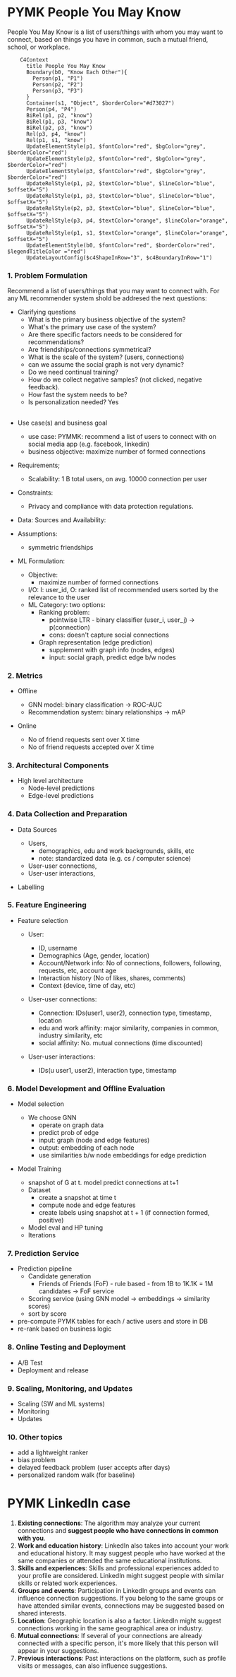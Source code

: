 # PYMK People You May Know

People You May Know is a list of users/things with whom you may want to connect, based on things you have in common, such a mutual friend, school, or workplace.


```mermaid
    C4Context
      title People You May Know
      Boundary(b0, "Know Each Other"){
        Person(p1, "P1")
        Person(p2, "P2")
        Person(p3, "P3")
      }
      Container(s1, "Object", $borderColor="#d73027")      
      Person(p4, "P4")
      BiRel(p1, p2, "know")
      BiRel(p1, p3, "know")
      BiRel(p2, p3, "know")
      Rel(p3, p4, "know")
      Rel(p1, s1, "know")
      UpdateElementStyle(p1, $fontColor="red", $bgColor="grey", $borderColor="red")
      UpdateElementStyle(p2, $fontColor="red", $bgColor="grey", $borderColor="red")
      UpdateElementStyle(p3, $fontColor="red", $bgColor="grey", $borderColor="red")
      UpdateRelStyle(p1, p2, $textColor="blue", $lineColor="blue", $offsetX="5")
      UpdateRelStyle(p1, p3, $textColor="blue", $lineColor="blue", $offsetX="5")
      UpdateRelStyle(p2, p3, $textColor="blue", $lineColor="blue", $offsetX="5")
      UpdateRelStyle(p3, p4, $textColor="orange", $lineColor="orange", $offsetX="5")
      UpdateRelStyle(p1, s1, $textColor="orange", $lineColor="orange", $offsetX="5")
      UpdateElementStyle(b0, $fontColor="red", $borderColor="red", $legendTitleColor ="red")
      UpdateLayoutConfig($c4ShapeInRow="3", $c4BoundaryInRow="1")
```



### 1. Problem Formulation
Recommend a list of users/things that you may want to connect with. For any ML recommender system shold be addresed the next questions:
* Clarifying questions
  * What is the primary business objective of the system? 
  * What's the primary use case of the system?
  * Are there specific factors needs to be considered for recommendations?
  * Are friendships/connections symmetrical?
  * What is the scale of the system? (users, connections)
  * can we assume the social graph is not very dynamic?
  * Do we need continual training? 
  * How do we collect negative samples? (not clicked, negative feedback). 
  * How fast the system needs to be? 
  * Is personalization needed? Yes 
  
## 
* Use case(s) and business goal
  * use case: PYMMK: recommend a list of users to connect with on social media app (e.g. facebook, linkedin)
  * business objective: maximize number of formed connections 

* Requirements;
    * Scalability: 1 B total users, on avg. 10000 connection per user     
  
* Constraints:
    * Privacy and compliance with data protection regulations.
    
* Data: Sources and Availability:

* Assumptions:
    * symmetric friendships
  
* ML Formulation:
    * Objective: 
      * maximize number of formed connections 
    * I/O: I: user_id, O: ranked list of recommended users sorted by the relevance to the user 
    * ML Category: two options: 
      * Ranking problem: 
        * pointwise LTR - binary classifier (user_i, user_j) -> p(connection)
        * cons: doesn't capture social connections 
      * Graph representation (edge prediction)
        * supplement with graph info (nodes, edges)
        * input: social graph, predict edge b/w nodes 

### 2. Metrics  
* Offline 
  * GNN model: binary classification -> ROC-AUC 
  * Recommendation system: binary relationships -> mAP 
  
* Online 
  * No of friend requests sent over X time 
  * No of friend requests accepted over X time 
  
### 3. Architectural Components  
* High level architecture 
  * Node-level predictions 
  * Edge-level predictions 
  
### 4. Data Collection and Preparation
* Data Sources
  * Users, 
    * demographics, edu and work backgrounds, skills, etc
    * note: standardized data (e.g. cs / computer science)
  * User-user connections,  
  * User-user interactions, 

* Labelling

### 5. Feature Engineering

* Feature selection
    
  * User: 
    * ID, username
    * Demographics (Age, gender, location)
    * Account/Network info: No of connections, followers, following, requests, etc, account age
    * Interaction history (No of likes, shares, comments)
    * Context (device, time of day, etc)
    
  * User-user connections: 
    * Connection: IDs(user1, user2), connection type, timestamp, location 
    * edu and work affinity: major similarity, companies in common, industry similarity, etc 
    * social affinity: No. mutual connections (time discounted)
  * User-user interactions:  
    * IDs(u user1, user2), interaction type, timestamp 




### 6. Model Development and Offline Evaluation

* Model selection 
  * We choose GNN 
    * operate on graph data 
    * predict prob of edge 
    * input: graph (node and edge features)
    * output: embedding of each node
    * use similarities b/w node embeddings for edge prediction 


* Model Training 
  * snapshot of G at t. model predict connections at t+1
  * Dataset 
    * create a snapshot at time t
    * compute node and edge features 
    * create labels using snapshot at t + 1 (if connection formed, positive) 
  * Model eval and HP tuning 
  * Iterations 
  
### 7. Prediction Service
* Prediction pipeline 
  * Candidate generation 
    * Friends of Friends (FoF) - rule based - from 1B to 1K.1K = 1M candidates -> FoF service  
  * Scoring service (using GNN model -> embeddings -> similarity scores)
  * sort by score 
* pre-compute PYMK tables for each / active users and store in DB 
* re-rank based on business logic 
  
### 8. Online Testing and Deployment  
* A/B Test 
* Deployment and release 

### 9. Scaling, Monitoring, and Updates 
* Scaling (SW and ML systems)
* Monitoring 
* Updates 

### 10. Other topics  
* add a lightweight ranker 
* bias problem 
* delayed feedback problem (user accepts after days)
* personalized random walk (for baseline)





# PYMK LinkedIn case

1. **Existing connections**: The algorithm may analyze your current connections and **suggest people who have connections in common with you**.
2. **Work and education history**: LinkedIn also takes into account your work and educational history. It may suggest people who have worked at the same companies or attended the same educational institutions.
3. **Skills and experiences**: Skills and professional experiences added to your profile are considered. LinkedIn might suggest people with similar skills or related work experiences.
4. **Groups and events**: Participation in LinkedIn groups and events can influence connection suggestions. If you belong to the same groups or have attended similar events, connections may be suggested based on shared interests.
5. **Location**: Geographic location is also a factor. LinkedIn might suggest connections working in the same geographical area or industry.
6. **Mutual connections**: If several of your connections are already connected with a specific person, it's more likely that this person will appear in your suggestions.
7. **Previous interactions**: Past interactions on the platform, such as profile visits or messages, can also influence suggestions.



